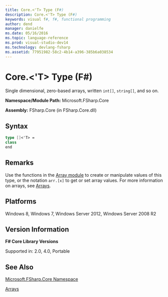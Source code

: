 ```yaml
---
title: Core.<'T> Type (F#)
description: Core.<'T> Type (F#)
keywords: visual f#, f#, functional programming
author: dend
manager: danielfe
ms.date: 05/16/2016
ms.topic: language-reference
ms.prod: visual-studio-dev14
ms.technology: devlang-fsharp
ms.assetid: 77951982-58c2-4b14-a396-385b6a038534 
---
```


# Core.<'T> Type (F#)

Single dimensional, zero-based arrays, written `int[]`, `string[]`, and so on.

**Namespace/Module Path:** Microsoft.FSharp.Core

**Assembly:** FSharp.Core (in FSharp.Core.dll)


## Syntax

```fsharp
type []<'T> =
class
end
```

## Remarks
Use the functions in the [Array module](https://msdn.microsoft.com/library/0cda8040-9396-40dd-8dcd-cf48542165a1) to create or manipulate values of this type, or the notation `arr.[x]` to get or set array values. For more information on arrays, see [Arrays](../../language-reference/arrays.md).


## Platforms
Windows 8, Windows 7, Windows Server 2012, Windows Server 2008 R2


## Version Information
**F# Core Library Versions**

Supported in: 2.0, 4.0, Portable

## See Also
[Microsoft.FSharp.Core Namespace](Microsoft.FSharp.Core-Namespace-%5BFSharp%5D.md)

[Arrays](../../language-reference/arrays.md)
